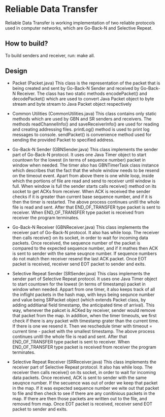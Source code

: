 # Reliable Data Transfer

Reliable Data Transfer is working implementation of two reliable protocols used in computer networks, which are Go-Back-N and Selective Repeat.

## How to build?

To build senders and receiver, run: make all.

## Design

- Packet (Packet.java)
  This class is the representation of the packet that is being created and sent by Go-Back-N Sender and received by Go-Back-N Receiver. The class has two static methods encodePacket() and decodePacket() which are used to convert Java Packet object to byte stream and byte stream to Java Packet object respectively

- Common Utilities (CommonUtilities.java)
  This class contains only static methods which are used by GBN and SR senders and receivers. The methods readChannelInfo() and saveReceiverInfo() are used for reading and creating addressing files. printLog() method is used to print log messages to console. sendPacket() is convenience method used for sending the provided Packet to specified address.

- Go-Back-N Sender (GBNSender.java)
  This class implements the sender part of Go-Back-N protocol. It uses one Java Timer object to start countown for the lowest (in terms of sequence number) packet in window when needed. The timer also has GBNTimerTask class instance which describes that the fact that the whole window needs to be resend on the timeout event. Apart from above there is one while loop, inside which the portions of file are read and send to receiver until window is full. When window is full the sender starts calls receive() method on its socket to get ACKs from receiver. When ACK is received the sender checks if it is greater than current base sequence number, and if it is then the timer is restarted.
  The above process continues unitll the whole file is read and sent. After that END_OF_TRANSFER type packet is sent to receiver. When END_OF_TRANSFER type packet is received from receiver the program terminates.

- Go-Back-N Receiver (GBNReceiver.java)
  This class implements the receiver part of Go-Back-N protocol. It also has while loop. The receiver then calls receive() on its socket, in order to wait for incoming data packets. Once received, the sequence number of the packet is compared to the expected sequence number, and if it mathes then ACK is sent to sender with the same seuqnce number. If sequence numbers do not match then receiver resend the last ACK packet. Once EOT packet is received, receiver send EOT packet to sender and exits.

 - Selective Repeat Sender (SRSender.java)
  This class implements the sender part of Selective Repeat protocol. It uses one Java Timer object to start countown for the lowest (in terms of timestamp) packet in window when needed. Appart from one timer, it also keeps track of all the inflight packets in the hash map, with keys being sequnce number and value being SRPacket object (which extends Packet class, by adding additianal field timestamp, the anticipated time of arrival). This way, whenever the pakcet is ACKed by receiver, sender would remove that packet from the map. In addition, when the timer timeouts, we first check if there is any packet with timestamp grater than the current time. If there is one we resend it. Then we reschedule timer with timeout = current time - packet with the smallest timestamp. The above process continues unitll the whole file is read and sent. After that END_OF_TRANSFER type packet is sent to receiver. When END_OF_TRANSFER type packet is received from receiver the program terminates.

- Selective Repeat Receiver (SRReceiver.java)
  This class implements the receiver part of Selective Repeat protocol. It also has while loop. The receiver then calls receive() on its socket, in order to wait for incoming data packets. Once received, ACK is sent to sender with the same seuqnce number. If the secuence was out of order we keep that packet in the map. If it was expected sequence number we wite out that packet to file and then check to see if there are any conitinious packets in the map. If there are then those packets are written out to the file, and removed from map. Once EOT packet is received, receiver send EOT packet to sender and exits.